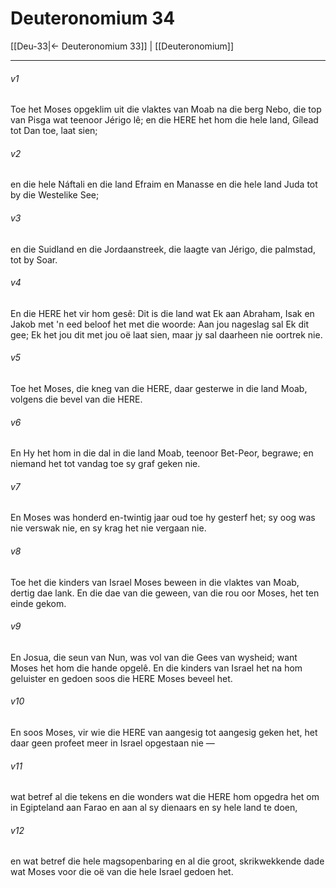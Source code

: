 # Deuteronomium 34

[[Deu-33|← Deuteronomium 33]] | [[Deuteronomium]]
***

###### v1
Toe het Moses opgeklim uit die vlaktes van Moab na die berg Nebo, die top van Pisga wat teenoor Jérigo lê; en die HERE het hom die hele land, Gílead tot Dan toe, laat sien; 
###### v2
en die hele Náftali en die land Efraim en Manasse en die hele land Juda tot by die Westelike See; 
###### v3
en die Suidland en die Jordaanstreek, die laagte van Jérigo, die palmstad, tot by Soar. 
###### v4
En die HERE het vir hom gesê: Dit is die land wat Ek aan Abraham, Isak en Jakob met 'n eed beloof het met die woorde: Aan jou nageslag sal Ek dit gee; Ek het jou dit met jou oë laat sien, maar jy sal daarheen nie oortrek nie. 
###### v5
Toe het Moses, die kneg van die HERE, daar gesterwe in die land Moab, volgens die bevel van die HERE. 
###### v6
En Hy het hom in die dal in die land Moab, teenoor Bet-Peor, begrawe; en niemand het tot vandag toe sy graf geken nie. 
###### v7
En Moses was honderd en-twintig jaar oud toe hy gesterf het; sy oog was nie verswak nie, en sy krag het nie vergaan nie. 
###### v8
Toe het die kinders van Israel Moses beween in die vlaktes van Moab, dertig dae lank. En die dae van die geween, van die rou oor Moses, het ten einde gekom. 
###### v9
En Josua, die seun van Nun, was vol van die Gees van wysheid; want Moses het hom die hande opgelê. En die kinders van Israel het na hom geluister en gedoen soos die HERE Moses beveel het. 
###### v10
En soos Moses, vir wie die HERE van aangesig tot aangesig geken het, het daar geen profeet meer in Israel opgestaan nie — 
###### v11
wat betref al die tekens en die wonders wat die HERE hom opgedra het om in Egipteland aan Farao en aan al sy dienaars en sy hele land te doen, 
###### v12
en wat betref die hele magsopenbaring en al die groot, skrikwekkende dade wat Moses voor die oë van die hele Israel gedoen het. 

